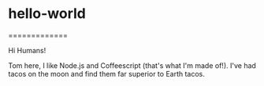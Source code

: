 # hello-world
=============

Hi Humans!

Tom here, I like Node.js and Coffeescript (that's what I'm made of!).
I've had tacos on the moon and find them far superior to Earth tacos.
